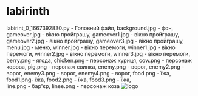 # labirinth
labirint_0_1667392830.py - Головний файл, 
background.jpg - фон,
gameover.jpg - вікно пройграшу,
gameover1.jpg - вікно пройграшу,
gameover2.jpg - вікно пройграшу,
gameover3.jpg - вікно пройграшу,
menu.jpg - меню,
winner.jpg - вікно перемоги,
winner1.jpg - вікно перемоги,
winner2.jpg - вікно перемоги,
winner3.jpg - вікно перемоги,
berry.png - ягода,
chicken.png - персонаж куриця,
cow.png - персонаж корова,
pig.png - перонаж свинка,
enemy.png - ворог,
enemy2.png - ворог,
enemy3.png - ворог,
enemy4.png - ворог,
food.png -  їжа,
food1.png- їжа,
food2.png - їжа,
food3.png - їжа,                   
line.png - бар'єр, 
linee.png - персонаж коза
 ![logo](file:///C:/Users/Yol/Pictures/Screenshots/Screenshot%202023-04-21%20171239.png)
